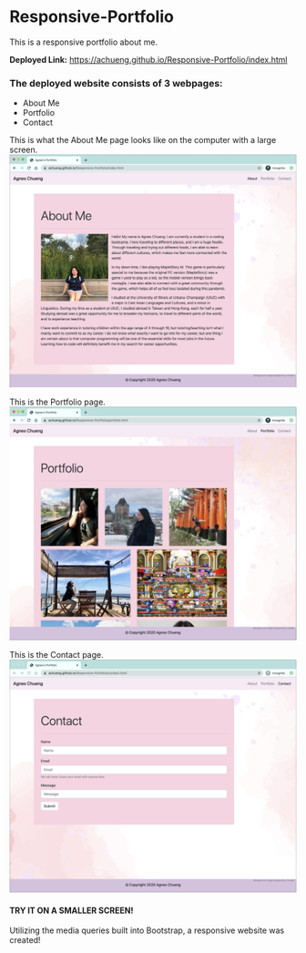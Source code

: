 # Responsive-Portfolio

This is a responsive portfolio about me.

**Deployed Link:** https://achueng.github.io/Responsive-Portfolio/index.html

### The deployed website consists of 3 webpages: 
- About Me
- Portfolio
- Contact

This is what the About Me page looks like on the computer with a large screen.
![About Me Page](./assets/index-ss.png)

This is the Portfolio page.
![Portfolio Page](./assets/portfolio-ss.png)

This is the Contact page.
![Contact Page](./assets/contact-ss.png)

#### TRY IT ON A SMALLER SCREEN!

Utilizing the media queries built into Bootstrap, a responsive website was created!